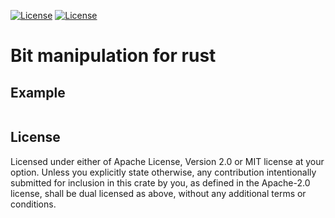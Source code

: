 
[![License](https://img.shields.io/badge/license-MIT-green.svg)](https://opensource.org/licenses/MIT)
[![License](https://img.shields.io/badge/license-APACHE-green.svg)](https://www.apache.org/licenses/LICENSE-2.0)
# Bit manipulation for rust
## Example
```rust
```
## License
Licensed under either of Apache License, Version 2.0 or MIT license at your option.
Unless you explicitly state otherwise, any contribution intentionally submitted for inclusion in this crate by you, as defined in the Apache-2.0 license, shall be dual licensed as above, without any additional terms or conditions.
